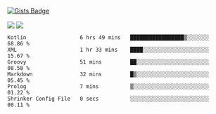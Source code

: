 

[![Gists Badge](https://badges.pufler.dev/gists/esabook)](https://gist.github.com/mine) 
<p>
<img align="center" src="https://github-readme-stats.anuraghazra1.vercel.app/api/top-langs/?username=esabook&layout=compact&theme=merko&count_private=true&langs_count=20"/>
<img align="center" src="https://github-readme-stats.anuraghazra1.vercel.app/api?username=esabook&show_icons=true&include_all_commits=true&theme=merko&count_private=true&custom_title=Github stats"/>
</p>
<!--START_SECTION:waka-->

```text
Kotlin                 6 hrs 49 mins   █████████████████▒░░░░░░░   68.86 %
XML                    1 hr 33 mins    ████░░░░░░░░░░░░░░░░░░░░░   15.67 %
Groovy                 51 mins         ██░░░░░░░░░░░░░░░░░░░░░░░   08.58 %
Markdown               32 mins         █▒░░░░░░░░░░░░░░░░░░░░░░░   05.45 %
Prolog                 7 mins          ▒░░░░░░░░░░░░░░░░░░░░░░░░   01.22 %
Shrinker Config File   0 secs          ░░░░░░░░░░░░░░░░░░░░░░░░░   00.11 %
```

<!--END_SECTION:waka-->




<!--
**esabook/esabook** is a ✨ _special_ ✨ repository because its `README.md` (this file) appears on your GitHub profile.

Here are some ideas to get you started:

- 🔭 I’m currently working on ...
- 🌱 I’m currently learning ...
- 👯 I’m looking to collaborate on ...
- 🤔 I’m looking for help with ...
- 💬 Ask me about ...
- 📫 How to reach me: ...
- 😄 Pronouns: ...
- ⚡ Fun fact: ...
-->
